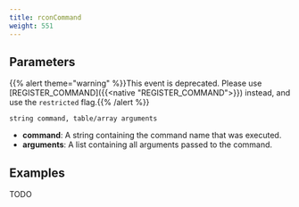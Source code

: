 ```yaml
---
title: rconCommand
weight: 551
---
```


Parameters
----------

{{% alert theme="warning" %}}This event is deprecated. Please use [REGISTER_COMMAND]({{<native "REGISTER_COMMAND">}})
instead, and use the `restricted` flag.{{% /alert %}}

```
string command, table/array arguments
```

- **command**: A string containing the command name that was executed.
- **arguments**: A list containing all arguments passed to the command.

Examples
--------

TODO
